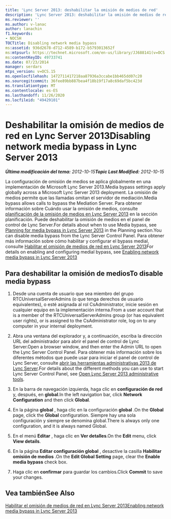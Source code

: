 ```yaml
---
title: 'Lync Server 2013: deshabilitar la omisión de medios de red'
description: 'Lync Server 2013: deshabilitar la omisión de medios de red.'
ms.reviewer: ''
ms.author: v-lanac
author: lanachin
f1.keywords:
- NOCSH
TOCTitle: Disabling network media bypass
ms:assetid: 936d2678-d712-4589-b172-b5793013652f
ms:mtpsurl: https://technet.microsoft.com/en-us/library/JJ688141(v=OCS.15)
ms:contentKeyID: 49733741
ms.date: 07/23/2014
manager: serdars
mtps_version: v=OCS.15
ms.openlocfilehash: 1472711417218aa87936a3ccabe1bb465dd07c20
ms.sourcegitcommit: 36fee89bb887bea4f18b19f17a8c69daf5bc423d
ms.translationtype: MT
ms.contentlocale: es-ES
ms.lasthandoff: 11/26/2020
ms.locfileid: "49429101"
---
```

# <a name="disabling-network-media-bypass-in-lync-server-2013"></a><span data-ttu-id="47c26-103">Deshabilitar la omisión de medios de red en Lync Server 2013</span><span class="sxs-lookup"><span data-stu-id="47c26-103">Disabling network media bypass in Lync Server 2013</span></span>

<div data-xmlns="http://www.w3.org/1999/xhtml">

<div class="topic" data-xmlns="http://www.w3.org/1999/xhtml" data-msxsl="urn:schemas-microsoft-com:xslt" data-cs="https://msdn.microsoft.com/">

<div data-asp="https://msdn2.microsoft.com/asp">



</div>

<div id="mainSection">

<div id="mainBody"><span data-ttu-id="47c26-104">

<span> </span></span><span class="sxs-lookup"><span data-stu-id="47c26-104">

<span> </span></span></span>

<span data-ttu-id="47c26-105">_**Última modificación del tema:** 2012-10-15_</span><span class="sxs-lookup"><span data-stu-id="47c26-105">_**Topic Last Modified:** 2012-10-15_</span></span>

<span data-ttu-id="47c26-106">La configuración de omisión de medios se aplica globalmente en una implementación de Microsoft Lync Server 2013.</span><span class="sxs-lookup"><span data-stu-id="47c26-106">Media bypass settings apply globally across a Microsoft Lync Server 2013 deployment.</span></span> <span data-ttu-id="47c26-107">La omisión de medios permite que las llamadas omitan el servidor de mediación.</span><span class="sxs-lookup"><span data-stu-id="47c26-107">Media bypass allows calls to bypass the Mediation Server.</span></span> <span data-ttu-id="47c26-108">Para obtener información sobre Cuándo usar la omisión de medios, consulte [planificación de la omisión de medios en Lync Server 2013](lync-server-2013-planning-for-media-bypass.md) en la sección planificación. Puede deshabilitar la omisión de medios en el panel de control de Lync Server.</span><span class="sxs-lookup"><span data-stu-id="47c26-108">For details about when to use Media bypass, see [Planning for media bypass in Lync Server 2013](lync-server-2013-planning-for-media-bypass.md) in the Planning section.You can disable media bypass from the Lync Server Control Panel.</span></span> <span data-ttu-id="47c26-109">Para obtener más información sobre cómo habilitar y configurar el bypass medial, consulte [Habilitar el omisión de medios de red en Lync Server 2013](lync-server-2013-enabling-network-media-bypass.md)</span><span class="sxs-lookup"><span data-stu-id="47c26-109">For details on enabling and configuring medial bypass, see [Enabling network media bypass in Lync Server 2013](lync-server-2013-enabling-network-media-bypass.md)</span></span>

<div>

## <a name="to-disable-media-bypass"></a><span data-ttu-id="47c26-110">Para deshabilitar la omisión de medios</span><span class="sxs-lookup"><span data-stu-id="47c26-110">To disable media bypass</span></span>

1.  <span data-ttu-id="47c26-111">Desde una cuenta de usuario que sea miembro del grupo RTCUniversalServerAdmins (o que tenga derechos de usuario equivalentes), o esté asignada al rol CsAdministrator, inicie sesión en cualquier equipo en la implementación interna.</span><span class="sxs-lookup"><span data-stu-id="47c26-111">From a user account that is a member of the RTCUniversalServerAdmins group (or has equivalent user rights), or is assigned to the CsAdministrator role, log on to any computer in your internal deployment.</span></span>

2.  <span data-ttu-id="47c26-112">Abra una ventana del explorador y, a continuación, escriba la dirección URL del administrador para abrir el panel de control de Lync Server.</span><span class="sxs-lookup"><span data-stu-id="47c26-112">Open a browser window, and then enter the Admin URL to open the Lync Server Control Panel.</span></span> <span data-ttu-id="47c26-113">Para obtener más información sobre los diferentes métodos que puede usar para iniciar el panel de control de Lync Server, consulte [abrir las herramientas administrativas 2013 de Lync Server](lync-server-2013-open-lync-server-administrative-tools.md).</span><span class="sxs-lookup"><span data-stu-id="47c26-113">For details about the different methods you can use to start Lync Server Control Panel, see [Open Lync Server 2013 administrative tools](lync-server-2013-open-lync-server-administrative-tools.md).</span></span>

3.  <span data-ttu-id="47c26-114">En la barra de navegación izquierda, haga clic en **configuración de red** y, después, en **global**.</span><span class="sxs-lookup"><span data-stu-id="47c26-114">In the left navigation bar, click **Network Configuration** and then click **Global**.</span></span>

4.  <span data-ttu-id="47c26-115">En la página **global** , haga clic en la configuración **global** .</span><span class="sxs-lookup"><span data-stu-id="47c26-115">On the **Global** page, click the **Global** configuration.</span></span> <span data-ttu-id="47c26-116">Siempre hay una sola configuración y siempre se denomina global.</span><span class="sxs-lookup"><span data-stu-id="47c26-116">There is always only one configuration, and it is always named Global.</span></span>

5.  <span data-ttu-id="47c26-117">En el menú **Editar** , haga clic en **Ver detalles**.</span><span class="sxs-lookup"><span data-stu-id="47c26-117">On the **Edit** menu, click **View details**.</span></span>

6.  <span data-ttu-id="47c26-118">En la página **Editar configuración global** , desactive la casilla **Habilitar omisión de medios** .</span><span class="sxs-lookup"><span data-stu-id="47c26-118">On the **Edit Global Setting** page, clear the **Enable media bypass** check box.</span></span>

7.  <span data-ttu-id="47c26-119">Haga clic en **confirmar** para guardar los cambios.</span><span class="sxs-lookup"><span data-stu-id="47c26-119">Click **Commit** to save your changes.</span></span>

</div>

<div>

## <a name="see-also"></a><span data-ttu-id="47c26-120">Vea también</span><span class="sxs-lookup"><span data-stu-id="47c26-120">See Also</span></span>


[<span data-ttu-id="47c26-121">Habilitar el omisión de medios de red en Lync Server 2013</span><span class="sxs-lookup"><span data-stu-id="47c26-121">Enabling network media bypass in Lync Server 2013</span></span>](lync-server-2013-enabling-network-media-bypass.md)  
  

<span data-ttu-id="47c26-122"></div>

</div>

<span> </span>

</div>

</div>

</span><span class="sxs-lookup"><span data-stu-id="47c26-122"></div>

</div>

<span> </span>

</div>

</div>

</span></span></div>

